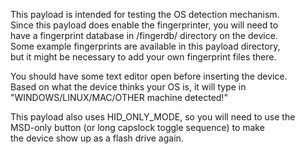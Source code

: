 This payload is intended for testing the OS detection mechanism.  
Since this payload does enable the fingerprinter, you will need to  
have a fingerprint database in /fingerdb/ directory on the device.  
Some example fingerprints are available in this payload directory,  
but it might be necessary to add your own fingerprint files there.  
  
You should have some text editor open before inserting the device.  
Based on what the device thinks your OS is, it will type in  
"WINDOWS/LINUX/MAC/OTHER machine detected!"  
  
This payload also uses HID_ONLY_MODE, so you will need to use the  
MSD-only button (or long capslock toggle sequence) to make  
the device show up as a flash drive again.  
  